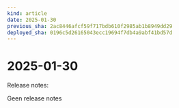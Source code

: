```yaml
---
kind: article
date: 2025-01-30
previous_sha: 2ac8446afcf59f717bdb610f2985ab1b8949dd29
deployed_sha: 0196c5d26165043ecc19694f7db4a9abf41bd57d
---
```


# 2025-01-30

Release notes:

Geen release notes
